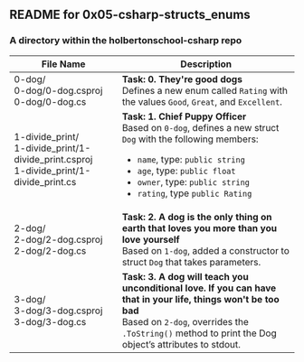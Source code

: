 ## README for 0x05-csharp-structs_enums ##
### A directory within the holbertonschool-csharp repo ###

| File Name | Description |
| --------- | ----------- |
| 0-dog/ <br> 0-dog/0-dog.csproj <br> 0-dog/0-dog.cs | **Task: 0. They're good dogs** <br> Defines a new enum called `Rating` with the values `Good`, `Great`, and `Excellent`. |
| 1-divide_print/ <br> 1-divide_print/1-divide_print.csproj <br> 1-divide_print/1-divide_print.cs | **Task: 1. Chief Puppy Officer** <br> Based on `0-dog`, defines a new struct `Dog` with the following members:<ul><li>`name`, type: `public string`</li><li>`age`, type: `public float`</li><li>`owner`, type: `public string`</li><li>`rating`, type `public Rating`</li></ul> |
| 2-dog/ <br> 2-dog/2-dog.csproj <br> 2-dog/2-dog.cs | **Task: 2. A dog is the only thing on earth that loves you more than you love yourself** <br> Based on `1-dog`, added a constructor to struct `Dog` that takes parameters. |
| 3-dog/ <br> 3-dog/3-dog.csproj <br> 3-dog/3-dog.cs | **Task: 3. A dog will teach you unconditional love. If you can have that in your life, things won't be too bad** <br> Based on `2-dog`, overrides the `.ToString()` method to print the Dog object’s attributes to stdout. |
